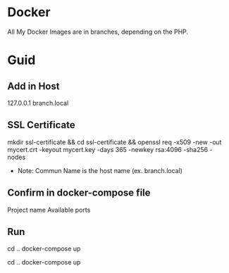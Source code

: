 # Docker

All My Docker Images are in branches, depending on the PHP.

# Guid

## Add in Host

127.0.0.1 branch.local

## SSL Certificate

mkdir ssl-certificate && cd ssl-certificate && openssl req -x509 -new -out mycert.crt -keyout mycert.key -days 365 -newkey rsa:4096 -sha256 -nodes

- Note: Commun Name is the host name (ex. branch.local)

## Confirm in docker-compose file
Project name
Available ports

## Run

cd ..
docker-compose up

cd ..
docker-compose up